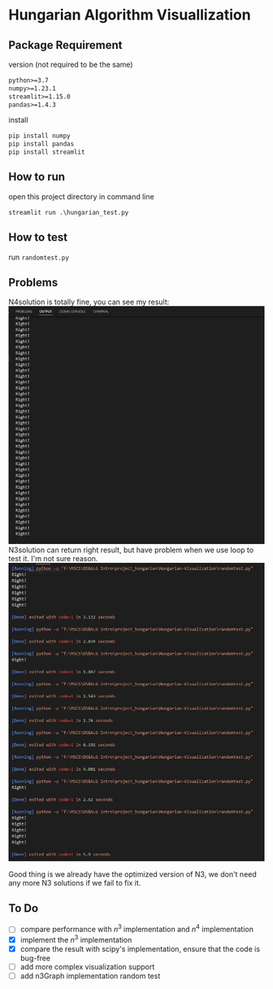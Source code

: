 # Hungarian Algorithm Visuallization
## Package Requirement
version (not required to be the same)
```
python>=3.7
numpy>=1.23.1
streamlit>=1.15.0
pandas>=1.4.3
```
install
```
pip install numpy 
pip install pandas
pip install streamlit
```
## How to run
open this project directory in command line
```
streamlit run .\hungarian_test.py
```
## How to test
run `randomtest.py`
## Problems
N4solution is totally fine, you can see my result:
![N4](N4.jpg)
N3solution can return right result, but have problem when we use loop to test it. I'm not sure reason.
![N3](N3.jpg)

Good thing is we already have the optimized version of N3, we don't need any more N3 solutions if we fail to fix it.

## To Do
- [ ] compare performance with $n^3$ implementation and $n^4$ implementation
- [x] implement the $n^3$ implementation
- [x] compare the result with scipy's implementation, ensure that the code is bug-free
- [ ] add more complex visualization support
- [ ] add n3Graph implementation random test